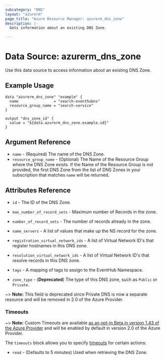 ```yaml
---
subcategory: "DNS"
layout: "azurerm"
page_title: "Azure Resource Manager: azurerm_dns_zone"
description: |-
  Gets information about an existing DNS Zone.

---
```


# Data Source: azurerm_dns_zone

Use this data source to access information about an existing DNS Zone.

## Example Usage

```hcl
data "azurerm_dns_zone" "example" {
  name                = "search-eventhubns"
  resource_group_name = "search-service"
}

output "dns_zone_id" {
  value = "${data.azurerm_dns_zone.example.id}"
}
```

## Argument Reference

* `name` - (Required) The name of the DNS Zone.
* `resource_group_name` - (Optional) The Name of the Resource Group where the DNS Zone exists.
If the Name of the Resource Group is not provided, the first DNS Zone from the list of DNS Zones
in your subscription that matches `name` will be returned.

## Attributes Reference

* `id` - The ID of the DNS Zone.

* `max_number_of_record_sets` - Maximum number of Records in the zone.
* `number_of_record_sets` - The number of records already in the zone.
* `name_servers` - A list of values that make up the NS record for the zone.
* `registration_virtual_network_ids` - A list of Virtual Network ID's that register hostnames in this DNS zone.
* `resolution_virtual_network_ids` - A list of Virtual Network ID's that resolve records in this DNS zone.
* `tags` - A mapping of tags to assign to the EventHub Namespace.
* `zone_type` - (**Deprecated**) The type of this DNS zone, such as `Public` or `Private`.


~> **Note:** This field is deprecated since Private DNS is now a separate resource and will be removed in 2.0 of the Azure Provider.

### Timeouts

~> **Note:** Custom Timeouts are available [as an opt-in Beta in version 1.43 of the Azure Provider](/docs/providers/azurerm/guides/2.0-beta.html) and will be enabled by default in version 2.0 of the Azure Provider.

The `timeouts` block allows you to specify [timeouts](https://www.terraform.io/docs/configuration/resources.html#timeouts) for certain actions:

* `read` - (Defaults to 5 minutes) Used when retrieving the DNS Zone.
